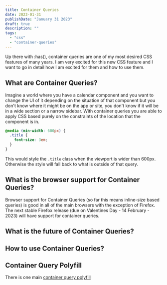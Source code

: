 ```yaml
---
title: Container Queries
date: 2023-01-31
publishDate: "January 31 2023"
draft: true
description: ""
tags:
  - "css"
  - "container-queries"
---
```


Up there with :has(), container queries are one of my most desired CSS features of many years. I am very excited for this new CSS feature and I want to go in detail how I am excited for them and how to use them.

## What are Container Queries?

Imagine a world where you have a calendar component and you want to change the UI of it depending on the situation of that component but you don't know where it might be on the app or site, you don't know if it will be in a wide section or a narrow sidebar. With container queries you are able to apply CSS based purely on the constraints of the location that the component is in.

```css
@media (min-width: 600px) {
  .title {
    font-size: 3em;
  }
}
```

This would style the `.title` class when the viewport is wider than 600px. Otherwise the style will fall back to what is outside of that query.

## What is the browser support for Container Queries?

Browser support for Container Queries (so far this means inline-size based queries) is good in all of the main browsers with the exception of Firefox. The next stable Firefox release (due on Valentines Day - 14 February - 2023) will have support for container queries.

## What is the future of Container Queries?

## How to use Container Queries?

## Container Query Polyfill

There is one main [container query polyfill](https://www.npmjs.com/package/container-query-polyfill)
